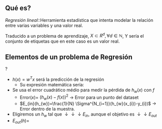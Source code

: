 ## Qué es?

*Regresión lineal*::Herramienta estadística que intenta modelar la relación entre varias variables y una valor real.

Traducido a un problema de aprendizaje, $X \subset{R^{d}}, \forall d \in \mathbb{N}$, Y sería el conjunto de etiquetas que en este caso es un valor real.  

## Elementos de un problema de Regresión
?
- $h(x)=w^Tx$ será la predicción de la regresión
	- Su expresión matemática sería: 
- Se usa el error cuadrático médio para medir la pérdida de $h_{w}(x)$ con $f$
	- Error($x$)= $(h_{w}(x)-f(x))^2$ -> Error para un punto del dataset
	- $E_{in}(h_{w})=\frac{1}{N} \Sigma^{N_{i=1}}(h_{w}(x_{i})-y_{i})$ -> Error dentro de la muestra.
- Eligiremos un $h_{w}$ tal que $\downarrow\downarrow\downarrow E_{in}$, aunque el objetivo es $\downarrow\downarrow E_{out}$
- $E_{out}(h)=$
